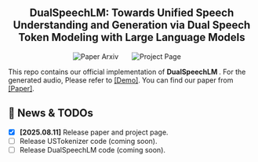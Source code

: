 <p align="center">

  <h2 align="center"> DualSpeechLM: Towards Unified Speech Understanding and Generation via Dual Speech Token Modeling with Large Language Models </h2>
  <p align="center">
<!--         <a href=""> -->
        <img src='https://img.shields.io/badge/arXiv-red' alt='Paper Arxiv'></a> &nbsp; &nbsp;  &nbsp; 
<!--         <a href=''> -->
        <img src='https://img.shields.io/badge/Project_Page-green' alt='Project Page'></a> &nbsp;&nbsp; &nbsp; 
  </p>
    </p>

This repo contains our official implementation of <strong> DualSpeechLM </strong>. For the generated audio, Please refer to [[Demo]](https). You can find our paper from [[Paper]](https).

## 📣 News & TODOs
- [x] **[2025.08.11]** Release paper and project page.
- [ ] Release USTokenizer code (coming soon).
- [ ] Release DualSpeechLM code (coming soon).
